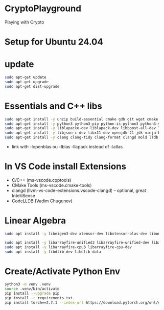 # CryptoPlayground 

Playing with Crypto

# Setup for Ubuntu 24.04

# update

```bash
sudo apt-get update
sudo apt-get upgrade
sudo apt-get dist-upgrade
```

# Essentials and C++ libs

```bash
sudo apt-get install -y unzip build-essential cmake gdb git wget cmake libfmt-dev libblas-dev libopenblas-dev libfftw3-dev
sudo apt-get install -y python3 python3-pip python-is-python3 python3-venv
sudo apt-get install -y liblapacke-dev liblapack-dev libboost-all-dev libopencv-dev libhdf5-dev
sudo apt-get install -y libjson-c-dev libx11-dev openjdk-21-jdk ninja-build gnuplot vim libcpuinfo-dev libspdlog-dev
sudo apt-get install -y clang clang-tidy clang-format clangd mold lldb cmake ccache pkg-config
```

- link with -lopenblas ou -lblas -llapack instead of -latlas

# In VS Code install Extensions

- C/C++ (ms-vscode.cpptools)
- CMake Tools (ms-vscode.cmake-tools)
- clangd (llvm-vs-code-extensions.vscode-clangd) – optional, great IntelliSense
- CodeLLDB (Vadim Chugunov)

# Linear Algebra 

```bash
sudo apt install -y libeigen3-dev xtensor-dev libxtensor-blas-dev libomp-dev

sudo apt install -y libarrayfire-unified3 libarrayfire-unified-dev libarrayfire-opencl3
sudo apt install -y libarrayfire-cpu3 libarrayfire-cpu-dev
sudo apt install -y libdlib-dev libdlib-data
```

# Create/Activate Python Env

```bash
python3 -m venv .venv
source .venv/bin/activate
pip install --upgrade pip
pip install -r requirements.txt
pip install torch==2.7.1 --index-url https://download.pytorch.org/whl/cpu
```




